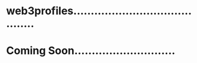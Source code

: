 # web3profiles..........................................
# Coming Soon.............................
